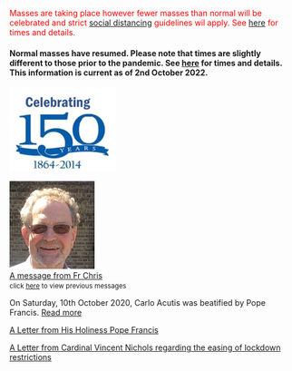 <font color="red">Masses are taking place however fewer masses than normal will be celebrated and strict [social distancing](socialdistancing.htm) guidelines wil apply. See [here](masstimes.htm) for times and details.</font>

#### Normal masses have resumed. Please note that times are slightly different to those prior to the pandemic. See [here](../pages/masstimes.htm?refresh=y) for times and details. This information is current as of 2nd October 2022.
[![150th Anniversary](../images/150AnnivLogo.jpg)](../pages/150Anniv.htm)

[![Fr Chris O'Brien](../images/frchris.jpg)](../documents/frchris/Annce%2010%20July%202020.pdf)  
[A message from Fr Chris](../documents/frchris/Annce%2010%20July%202020.pdf)  
<span style="font-size:smaller">click [here](../pages/newsletters.htm) to view previous messages</span>

On Saturday, 10th October 2020, Carlo Acutis was beatified by Pope Francis. [Read more](../pages/news.htm) 

[A Letter from His Holiness Pope Francis](../documents/letter%20from%20pope%20francis%20may%2020.pdf)

[A Letter from Cardinal Vincent Nichols regarding the easing of lockdown restrictions](../documents/CardinalVNicholsLetter25Jun2020.pdf)